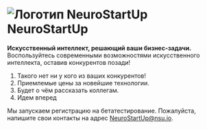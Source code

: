 # ![Логотип NeuroStartUp](img/NeuroStartUpIcon.png) NeuroStartUp

**Искусственный интеллект, решающий ваши бизнес-задачи.** Воспользуйтесь современными возможностями искусственного интеллекта, оставив конкурентов позади!

1. Такого нет ни у кого из ваших конкурентов!
2. Приемлемые цены за новейшие технологии.
3. Будет о чём рассказать коллегам.
4. Идем вперед

Мы запускаем регистрацию на бетатестирование. Пожалуйста, напишите свои контакты на адрес [NeuroStartUp@nsu.io](mailto:NeuroStartUp@nsu.io).